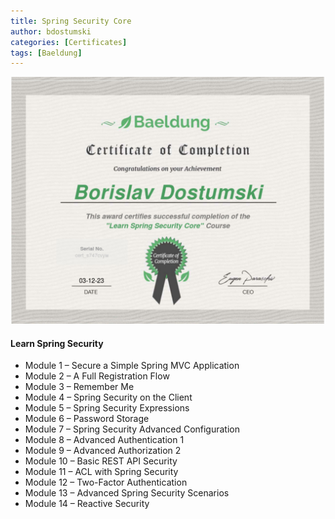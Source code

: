 ```yaml
---
title: Spring Security Core
author: bdostumski
categories: [Certificates]
tags: [Baeldung]
---
```


![Spring Security Core](../../assets/img/certificates/certificate-of-completion-for-learn-spring-security-core-the-certification-class.jpg)

#### Learn Spring Security
- Module 1 – Secure a Simple Spring MVC Application
- Module 2 – A Full Registration Flow
- Module 3 – Remember Me
- Module 4 – Spring Security on the Client
- Module 5 – Spring Security Expressions
- Module 6 – Password Storage
- Module 7 – Spring Security Advanced Configuration
- Module 8 – Advanced Authentication 1
- Module 9 – Advanced Authorization 2
- Module 10 – Basic REST API Security
- Module 11 – ACL with Spring Security
- Module 12 – Two-Factor Authentication 
- Module 13 – Advanced Spring Security Scenarios 
- Module 14 – Reactive Security
